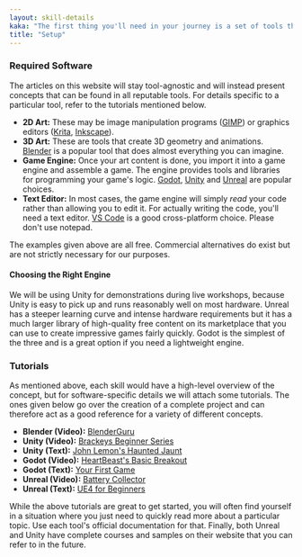 ```yaml
---
layout: skill-details
kaka: "The first thing you'll need in your journey is a set of tools that you can rely on. Your skill with these weapons will be the difference between life and death."
title: "Setup"
---
```


### Required Software

The articles on this website will stay tool-agnostic and will instead present concepts that can be found in all reputable tools. 
For details specific to a particular tool, refer to the tutorials mentioned below.

- **2D Art:** These may be image manipulation programs ([GIMP](https://www.gimp.org/)) or graphics editors ([Krita](https://krita.org/en/), [Inkscape](https://inkscape.org/)).
- **3D Art:** These are tools that create 3D geometry and animations. [Blender](https://www.blender.org/) is a popular tool that does almost everything you can imagine.
- **Game Engine:** Once your art content is done, you import it into a game engine and assemble a game. The engine provides tools and libraries for programming your game's logic. [Godot](https://godotengine.org/), [Unity](https://store.unity.com/download-nuo) and [Unreal](https://www.unrealengine.com/) are popular choices.
- **Text Editor:** In most cases, the game engine will simply _read_ your code rather than allowing you to edit it. For actually writing the code, you'll need a text editor. [VS Code](https://code.visualstudio.com/) is a good cross-platform choice. Please don't use notepad.

The examples given above are all free. Commercial alternatives do exist but are not strictly necessary for our purposes.

#### Choosing the Right Engine

We will be using Unity for demonstrations during live workshops, because Unity is easy to pick up and runs reasonably well on 
most hardware. Unreal has a steeper learning curve and intense hardware requirements but it has a much larger library of 
high-quality free content on its marketplace that you can use to create impressive games fairly quickly. Godot is the simplest of 
the three and is a great option if you need a lightweight engine.

### Tutorials

As mentioned above, each skill would have a high-level overview of the concept, but for software-specific details we will 
attach some tutorials. The ones given below go over the creation of a complete project and can therefore act as a good reference 
for a variety of different concepts.

- **Blender (Video):** [BlenderGuru](https://www.youtube.com/playlist?list=PLjEaoINr3zgEq0u2MzVgAaHEBt--xLB6U)
- **Unity (Video):** [Brackeys Beginner Series](https://www.youtube.com/playlist?list=PLPV2KyIb3jR5QFsefuO2RlAgWEz6EvVi6)
- **Unity (Text):** [John Lemon's Haunted Jaunt](https://learn.unity.com/project/john-lemon-s-haunted-jaunt-3d-beginner)
- **Godot (Video):** [HeartBeast's Basic Breakout](https://www.youtube.com/playlist?list=PL9FzW-m48fn1iR6WL4mjXtGi8P4TaPIAp)
- **Godot (Text):** [Your First Game](https://docs.godotengine.org/en/stable/getting_started/step_by_step/your_first_game.html)
- **Unreal (Video):** [Battery Collector](https://www.youtube.com/playlist?list=PLZlv_N0_O1gYup-gvJtMsgJqnEB_dGiM4)
- **Unreal (Text):** [UE4 for Beginners](https://www.raywenderlich.com/771-unreal-engine-4-tutorial-for-beginners-getting-started)

While the above tutorials are great to get started, you will often find yourself in a situation where you just need to quickly 
read more about a particular topic. Use each tool's official documentation for that. Finally, both Unreal and Unity have 
complete courses and samples on their website that you can refer to in the future.
